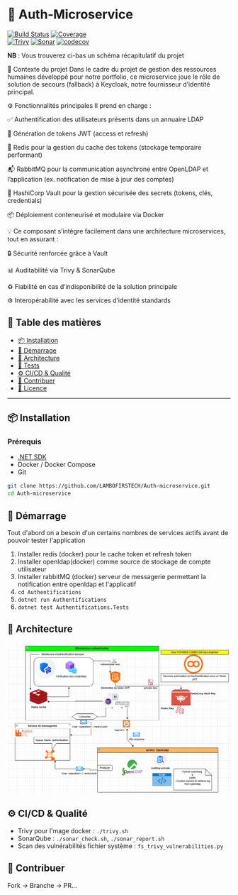 # 🔐 Auth‑Microservice

[![Build Status](https://img.shields.io/badge/build-passing-brightgreen)](#) 
[![Coverage](https://img.shields.io/badge/coverage-90%25-blue)](#)  
[![Trivy](https://img.shields.io/badge/trivy-passed-success)](#)
[![Sonar](https://img.shields.io/badge/sonarqube-clean-orange)](#)
[![codecov](https://codecov.io/gh/<OWNER>/<REPO>/branch/main/graph/badge.svg?token=<TOKEN>)](https://codecov.io/gh/<OWNER>/<REPO>)

**NB** : Vous trouverez ci-bas un schéma récapitulatif du projet

🧰 Contexte du projet
Dans le cadre du projet de gestion des ressources humaines développé pour notre portfolio, ce microservice joue le rôle de solution de secours (fallback) à Keycloak, notre fournisseur d’identité principal.

⚙️ Fonctionnalités principales
Il prend en charge :

✅ Authentification des utilisateurs présents dans un annuaire LDAP

🔑 Génération de tokens JWT (access et refresh)

🔁 Redis pour la gestion du cache des tokens (stockage temporaire performant)

📬 RabbitMQ pour la communication asynchrone entre OpenLDAP et l’application (ex. notification de mise à jour des comptes)

🔐 HashiCorp Vault pour la gestion sécurisée des secrets (tokens, clés, credentials)

📦 Déploiement conteneurisé et modulaire via Docker

💡 Ce composant s’intègre facilement dans une architecture microservices, tout en assurant :

🔒 Sécurité renforcée grâce à Vault

📊 Auditabilité via Trivy & SonarQube

♻️ Fiabilité en cas d’indisponibilité de la solution principale

⚙️ Interopérabilité avec les services d’identité standards


## 🧭 Table des matières

- [📦 Installation](#-installation)
- [🚀 Démarrage](#-démarrage)
- [🧩 Architecture](#-architecture)
- [🧪 Tests](#-tests)
- [⚙️ CI/CD & Qualité](#-cicd--qualité)
- [🤝 Contribuer](#-contribuer)
- [📄 Licence](#-licence)

---

## 📦 Installation

### Prérequis

- [.NET SDK](https://dotnet.microsoft.com/)
- Docker / Docker Compose
- Git

```bash
git clone https://github.com/LAMBOFIRSTECH/Auth-microservice.git
cd Auth-microservice  
```

## 🚀 Démarrage
Tout d'abord on a besoin d'un certains nombres de services actifs avant de pouvoir tester l'application

1. Installer redis (docker) pour le cache token et refresh token
2. Installer openldap(docker) comme source de stockage de compte utilisateur
3. Installer rabbitMQ (docker) serveur de messagerie permettant la notification entre openldap et l'applicatif
4. `cd Authentifications`
5. `dotnet run Authentifications`
6. `dotnet test Authentifications.Tests`

## 🧩  Architecture
![Schéma](./Microservice-authentication.png)

## ⚙️ CI/CD & Qualité
- Trivy pour l'mage docker : `./trivy.sh`
- SonarQube : `./sonar_check.sh`, `./sonar_report.sh`
- Scan des vulnérabilités fichier système : `fs_trivy_vulnerabilities.py`

## 🤝 Contribuer
Fork → Branche → PR…